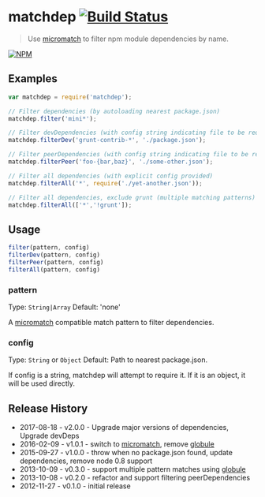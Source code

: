 # matchdep [![Build Status](https://secure.travis-ci.org/tkellen/js-matchdep.svg?branch=master)](http://travis-ci.org/tkellen/js-matchdep)
> Use [micromatch] to filter npm module dependencies by name.

[![NPM](https://nodei.co/npm/matchdep.png)](https://nodei.co/npm/matchdep/)

## Examples

```js
var matchdep = require('matchdep');

// Filter dependencies (by autoloading nearest package.json)
matchdep.filter('mini*');

// Filter devDependencies (with config string indicating file to be required)
matchdep.filterDev('grunt-contrib-*', './package.json');

// Filter peerDependencies (with config string indicating file to be required)
matchdep.filterPeer('foo-{bar,baz}', './some-other.json');

// Filter all dependencies (with explicit config provided)
matchdep.filterAll('*', require('./yet-another.json'));

// Filter all dependencies, exclude grunt (multiple matching patterns)
matchdep.filterAll(['*','!grunt']);
```

## Usage

```js
filter(pattern, config)
filterDev(pattern, config)
filterPeer(pattern, config)
filterAll(pattern, config)
```

### pattern
Type: `String|Array`
Default: 'none'

A [micromatch] compatible match pattern to filter dependencies.

### config
Type: `String` or `Object`
Default: Path to nearest package.json.

If config is a string, matchdep will attempt to require it.  If it is an object, it will be used directly.

## Release History

* 2017-08-18 - v2.0.0 - Upgrade major versions of dependencies, Upgrade devDeps
* 2016-02-09 - v1.0.1 - switch to [micromatch], remove [globule]
* 2015-09-27 - v1.0.0 - throw when no package.json found, update dependencies, remove node 0.8 support
* 2013-10-09 - v0.3.0 - support multiple pattern matches using [globule]
* 2013-10-08 - v0.2.0 - refactor and support filtering peerDependencies
* 2012-11-27 - v0.1.0 - initial release


[globule]: https://github.com/cowboy/node-globule
[micromatch]: https://github.com/jonschlinkert/micromatch
